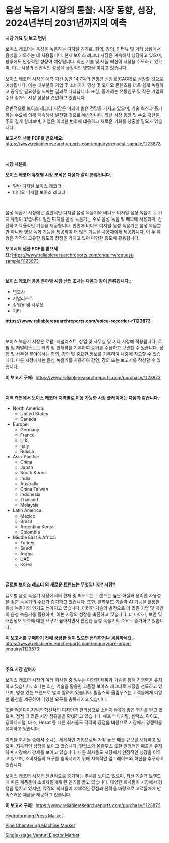 <p><h1>음성 녹음기 시장의 통찰: 시장 동향, 성장, 2024년부터 2031년까지의 예측</h1></p><p><strong>시장 개요 및 보고 범위</strong></p>
<p><p>보이스 레코더는 음성을 녹음하는 디지털 기기로, 회의, 강의, 인터뷰 및 기타 상황에서 음성을 기록하는 데 사용됩니다. 현재 보이스 레코더 시장은 계속해서 성장하고 있으며, 향후에도 안정적인 성장이 예상됩니다. 최신 기술 및 제품 혁신이 시장을 주도하고 있으며, 이는 시장의 전반적인 성장에 긍정적인 영향을 미치고 있습니다.</p><p>보이스 레코더 시장은 예측 기간 동안 14.7%의 연평균 성장률(CAGR)로 성장할 것으로 예상됩니다. 이는 대부분의 기업 및 소비자가 영상 및 오디오 콘텐츠를 더욱 쉽게 녹음하고 공유할 필요성을 느끼는 결과로 나타납니다. 또한, 증가하는 유동인구 및 작은 기업의 수요 증가도 시장 성장을 견인하고 있습니다.</p><p>전반적으로 보이스 레코더 시장은 미래에 밝은 전망을 가지고 있으며, 기술 혁신과 증가하는 수요에 의해 계속해서 발전할 것으로 예상됩니다. 최신 시장 동향 및 수요 패턴을 주의 깊게 살펴보며, 기업은 이러한 변화에 대응하고 새로운 기회를 창출할 필요가 있습니다.</p></p>
<p><strong>보고서의 샘플 PDF를 받으세요:</strong> <a href="https://www.reliableresearchreports.com/enquiry/request-sample/1123873">https://www.reliableresearchreports.com/enquiry/request-sample/1123873</a></p>
<p>&nbsp;</p>
<p><strong>시장 세분화</strong></p>
<p><strong>보이스 레코더 유형별 시장 분석은 다음과 같이 분류됩니다.:</strong></p>
<p><ul><li>일반 디지털 보이스 레코더</li><li>비디오 디지털 보이스 레코더</li></ul></p>
<p>&nbsp;</p>
<p><p>음성 녹음기 시장에는 일반적인 디지털 음성 녹음기와 비디오 디지털 음성 녹음기 두 가지 유형이 있습니다. 일반 디지털 음성 녹음기는 주로 음성 녹음 및 메모에 사용되며, 간단하고 효율적인 기능을 제공합니다. 반면에 비디오 디지털 음성 녹음기는 음성 녹음뿐만 아니라 영상 녹화 기능을 제공하여 더 많은 기능을 사용자에게 제공합니다. 이 두 유형은 각각의 고유한 용도와 장점을 가지고 있어 다양한 용도에 활용됩니다.</p></p>
<p><strong>보고서의 샘플 PDF를 받으세요:</strong>&nbsp;<a href="https://www.reliableresearchreports.com/enquiry/request-sample/1123873">https://www.reliableresearchreports.com/enquiry/request-sample/1123873</a></p>
<p>&nbsp;</p>
<p><strong> 보이스 레코더 응용 분야별 시장 산업 조사는 다음과 같이 분류됩니다.:</strong></p>
<p><ul><li>변호사</li><li>저널리스트</li><li>상업용 및 사무용</li><li>기타</li></ul></p>
<p><strong><a href="https://www.reliableresearchreports.com/voice-recorder-r1123873">https://www.reliableresearchreports.com/voice-recorder-r1123873</a></strong></p>
<p>&nbsp;</p>
<p><p>보이스 녹음기 시장은 로펌, 저널리스트, 상업 및 사무실 및 기타 시장에 적용됩니다. 로펌 및 저널리스트는 회의 및 인터뷰를 기록하여 증거를 수집하고 보관할 수 있습니다. 상업 및 사무실 분야에서는 회의, 강의 및 중요한 정보를 기록하여 나중에 참고할 수 있습니다. 다른 시장에서는 음성 녹음기를 사용하여 강연, 강의 또는 보고서를 작성할 수 있습니다.</p></p>
<p><strong>이 보고서 구매:</strong>&nbsp; <a href="https://www.reliableresearchreports.com/purchase/1123873">https://www.reliableresearchreports.com/purchase/1123873</a></p>
<p>&nbsp;</p>
<p><strong>지역 측면에서 보이스 레코더 지역별로 이용 가능한 시장 플레이어는 다음과 같습니다.:</strong></p>
<p><ul>
    <li>
        North America:
        <ul>
            <li>United States</li>
            <li>Canada</li>
        </ul>
    </li>
    <li>
        Europe:
        <ul>
            <li>Germany</li>
            <li>France</li>
            <li>U.K.</li>
            <li>Italy</li>
            <li>Russia</li>
        </ul>
    </li>
    <li>
        Asia-Pacific:
        <ul>
            <li>China</li>
            <li>Japan</li>
            <li>South Korea</li>
            <li>India</li>
            <li>Australia</li>
            <li>China Taiwan</li>
            <li>Indonesia</li>
            <li>Thailand</li>
            <li>Malaysia</li>
        </ul>
    </li>
    <li>
        Latin America:
        <ul>
            <li>Mexico</li>
            <li>Brazil</li>
            <li>Argentina Korea</li>
            <li>Colombia</li>
        </ul>
    </li>
    <li>
        Middle East & Africa:
        <ul>
            <li>Turkey</li>
            <li>Saudi</li>
            <li>Arabia</li>
            <li>UAE</li>
            <li>Korea</li>
        </ul>
    </li>
    </ul></p>
<p>&nbsp;</p>
<p><strong>글로벌 보이스 레코더 의 새로운 트렌드는 무엇입니까? 시장?</strong></p>
<p><p>글로벌 음성 녹음기 시장에서의 현재 및 떠오르는 트렌드는 높은 화질과 용이한 사용성을 갖춘 녹음기의 수요가 증가하고 있습니다. 또한, 클라우드 기술과 AI 기능을 활용한 음성 녹음기의 인기도 높아지고 있습니다. 이러한 기술의 발전으로 더 많은 기업 및 개인이 음성 녹음기를 활용하며, 이는 시장의 성장을 촉진하고 있습니다. 더 나아가, 보안 및 개인정보 보호에 대한 요구가 높아지면서 안전한 음성 녹음기의 수요도 증가하고 있습니다.</p></p>
<p><strong>이 보고서를 구매하기 전에 궁금한 점이 있으면 문의하거나 공유하세요.</strong>- <a href="https://www.reliableresearchreports.com/enquiry/pre-order-enquiry/1123873">https://www.reliableresearchreports.com/enquiry/pre-order-enquiry/1123873</a></p>
<p>&nbsp;</p>
<p><strong>주요 시장 참여자</strong></p>
<p><p>보이스 레코더 시장의 여러 회사들 중 일부는 다양한 제품과 기술을 통해 경쟁력을 유지하고 있습니다. 소니는 최신 기술을 활용한 고품질 보이스 레코더로 시장을 선도하고 있으며, 명성 있는 브랜드로 널리 알려져 있습니다. 필립스와 올림푸스는 고객들에게 다양한 옵션을 제공하여 다양한 요구를 충족시키고 있습니다. </p><p>또한 혀운다이지털은 혁신적인 디자인과 편의성으로 소비자들에게 좋은 평가를 받고 있으며, 점점 더 많은 시장 점유율을 확대하고 있습니다. 해프 닉디지털, 센럭스, 아이고, 징와디지털, 바소, Hnsat 등 다른 회사들도 각각의 장점을 바탕으로 시장에서 경쟁력을 유지하고 있습니다.</p><p>이러한 회사들 중에서 소니는 세계적인 기업으로써 가장 높은 매출 규모를 보유하고 있으며, 지속적인 성장을 보이고 있습니다. 필립스와 올림푸스 또한 안정적인 매출을 유지하며 시장에서 강세를 보이고 있습니다. 다른 회사들도 시장에서 안정적인 성장을 이루고 있으며, 소비자들의 요구를 충족시키기 위해 지속적인 업그레이드와 혁신을 추구하고 있습니다.</p><p>보이스 레코더 시장은 전반적으로 증가하는 추세를 보이고 있으며, 최신 기술과 트렌드에 따른 제품들이 소비자들에게 큰 인기를 끌고 있습니다. 다양한 회사들이 시장에서 경쟁을 펼치고 있지만, 각각의 회사들이 자체적인 장점과 전략을 바탕으로 고객들에게 만족스러운 제품을 제공하고 있습니다.</p></p>
<p><strong>이 보고서 구매:</strong>&nbsp;&nbsp;<a href="https://www.reliableresearchreports.com/purchase/1123873">https://www.reliableresearchreports.com/purchase/1123873</a></p>
<p><p><a href="https://www.linkedin.com/pulse/global-hydroforming-press-market-size-trends-insights-projections-knm3c?trackingId=Z5w7YibiUnG5n82tP9voTQ%3D%3D">Hydroforming Press Market</a></p><p><a href="https://www.linkedin.com/pulse/pipe-chamfering-machine-market-comprehensive-report-its-share-l8ibf?trackingId=IhM5JN%2BiMC%2F6KkPF1MP4IQ%3D%3D">Pipe Chamfering Machine Market</a></p><p><a href="https://www.linkedin.com/pulse/single-stage-venturi-ejector-market-size-trends-growth-outlook-pypff?trackingId=r17LB7x%2Bx%2FsYO5YAa8gpog%3D%3D">Single-stage Venturi Ejector Market</a></p></p>
